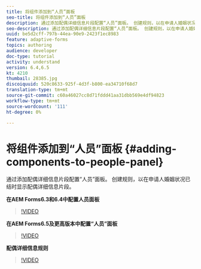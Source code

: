 ```yaml
---
title: 将组件添加到“人员”面板
seo-title: 将组件添加到“人员”面板
description: 通过添加配偶详细信息片段配置“人员”面板。 创建规则，以在申请人婚姻状况已结时显示配偶详细信息片段。
seo-description: 通过添加配偶详细信息片段配置“人员”面板。 创建规则，以在申请人婚姻状况已结时显示配偶详细信息片段。
uuid: be5d2cff-797b-44ea-90e9-2423f1ec8983
feature: adaptive-forms
topics: authoring
audience: developer
doc-type: tutorial
activity: understand
version: 6.4,6.5
kt: 4210
thumbail: 28385.jpg
discoiquuid: 520c8633-925f-4d3f-b800-ea34710f68d7
translation-type: tm+mt
source-git-commit: c60a46027cc8d71fddd41aa31dbb569e4df94823
workflow-type: tm+mt
source-wordcount: '111'
ht-degree: 0%

---
```



# 将组件添加到“人员”面板 {#adding-components-to-people-panel}

通过添加配偶详细信息片段配置“人员”面板。 创建规则，以在申请人婚姻状况已结时显示配偶详细信息片段。

**在AEM Forms6.3和6.4中配置人员面板**

>[!VIDEO](https://video.tv.adobe.com/v/22193?quality=9&learn=on)

**在AEM Forms6.5及更高版本中配置“人员”面板**

>[!VIDEO](https://video.tv.adobe.com/v/28385)

**配偶详细信息规则**

>[!VIDEO](https://video.tv.adobe.com/v/22195?quality=9&learn=on)





